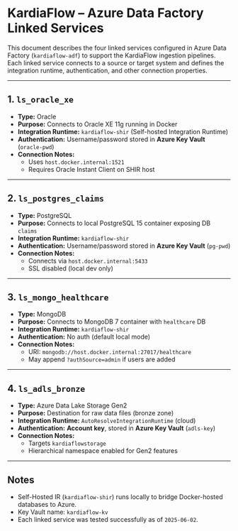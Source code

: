 # KardiaFlow – Azure Data Factory Linked Services

This document describes the four linked services configured in Azure Data Factory (`kardiaflow-adf`) to support the KardiaFlow ingestion pipelines. Each linked service connects to a source or target system and defines the integration runtime, authentication, and other connection properties.

---

## 1. `ls_oracle_xe`

- **Type:** Oracle
- **Purpose:** Connects to Oracle XE 11g running in Docker
- **Integration Runtime:** `kardiaflow-shir` (Self-hosted Integration Runtime)
- **Authentication:** Username/password stored in **Azure Key Vault** (`oracle-pwd`)
- **Connection Notes:**
  - Uses `host.docker.internal:1521`
  - Requires Oracle Instant Client on SHIR host

---

## 2. `ls_postgres_claims`

- **Type:** PostgreSQL
- **Purpose:** Connects to local PostgreSQL 15 container exposing DB `claims`
- **Integration Runtime:** `kardiaflow-shir`
- **Authentication:** Username/password stored in **Azure Key Vault** (`pg-pwd`)
- **Connection Notes:**
  - Connects via `host.docker.internal:5433`
  - SSL disabled (local dev only)

---

## 3. `ls_mongo_healthcare`

- **Type:** MongoDB
- **Purpose:** Connects to MongoDB 7 container with `healthcare` DB
- **Integration Runtime:** `kardiaflow-shir`
- **Authentication:** No auth (default local mode)
- **Connection Notes:**
  - URI: `mongodb://host.docker.internal:27017/healthcare`
  - May append `?authSource=admin` if users are added

---

## 4. `ls_adls_bronze`

- **Type:** Azure Data Lake Storage Gen2
- **Purpose:** Destination for raw data files (bronze zone)
- **Integration Runtime:** `AutoResolveIntegrationRuntime` (cloud)
- **Authentication:** **Account key**, stored in **Azure Key Vault** (`adls-key`)
- **Connection Notes:**
  - Targets `kardiaflowstorage`
  - Hierarchical namespace enabled for Gen2 features

---

## Notes

- Self-Hosted IR (`kardiaflow-shir`) runs locally to bridge Docker-hosted databases to Azure.
- Key Vault name: `kardiaflow-kv`
- Each linked service was tested successfully as of `2025-06-02`.

